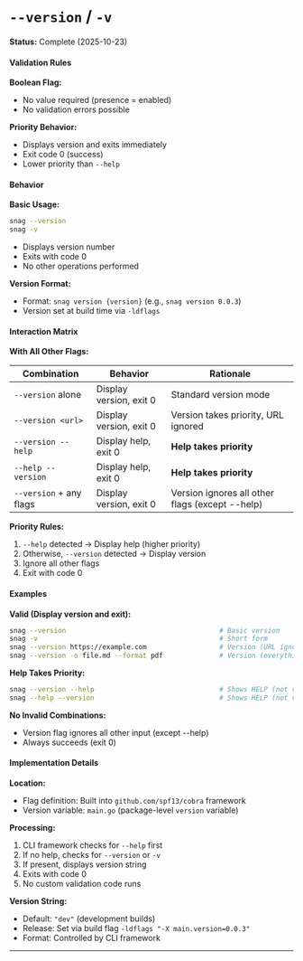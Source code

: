 # `--version` / `-v`

**Status:** Complete (2025-10-23)

#### Validation Rules

**Boolean Flag:**

- No value required (presence = enabled)
- No validation errors possible

**Priority Behavior:**

- Displays version and exits immediately
- Exit code 0 (success)
- Lower priority than `--help`

#### Behavior

**Basic Usage:**

```bash
snag --version
snag -v
```

- Displays version number
- Exits with code 0
- No other operations performed

**Version Format:**

- Format: `snag version {version}` (e.g., `snag version 0.0.3`)
- Version set at build time via `-ldflags`

#### Interaction Matrix

**With All Other Flags:**

| Combination             | Behavior                | Rationale                                       |
| ----------------------- | ----------------------- | ----------------------------------------------- |
| `--version` alone       | Display version, exit 0 | Standard version mode                           |
| `--version <url>`       | Display version, exit 0 | Version takes priority, URL ignored             |
| `--version --help`      | Display help, exit 0    | **Help takes priority**                         |
| `--help --version`      | Display help, exit 0    | **Help takes priority**                         |
| `--version` + any flags | Display version, exit 0 | Version ignores all other flags (except --help) |

**Priority Rules:**

1. `--help` detected → Display help (higher priority)
2. Otherwise, `--version` detected → Display version
3. Ignore all other flags
4. Exit with code 0

#### Examples

**Valid (Display version and exit):**

```bash
snag --version                                      # Basic version
snag -v                                             # Short form
snag --version https://example.com                  # Version (URL ignored)
snag --version -o file.md --format pdf              # Version (everything ignored)
```

**Help Takes Priority:**

```bash
snag --version --help                               # Shows HELP (not version)
snag --help --version                               # Shows HELP (not version)
```

**No Invalid Combinations:**

- Version flag ignores all other input (except --help)
- Always succeeds (exit 0)

#### Implementation Details

**Location:**

- Flag definition: Built into `github.com/spf13/cobra` framework
- Version variable: `main.go` (package-level `version` variable)

**Processing:**

1. CLI framework checks for `--help` first
2. If no help, checks for `--version` or `-v`
3. If present, displays version string
4. Exits with code 0
5. No custom validation code runs

**Version String:**

- Default: `"dev"` (development builds)
- Release: Set via build flag `-ldflags "-X main.version=0.0.3"`
- Format: Controlled by CLI framework

---
